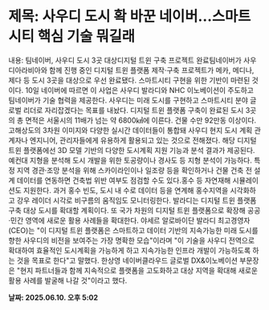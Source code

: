 # **제목: 사우디 도시 확 바꾼 네이버…스마트시티 핵심 기술 뭐길래**

  내용: 팀네이버, 사우디 도시 3곳 대상디지털 트윈 구축 프로젝트 완료팀네이버가 사우디아라비아와 함께 진행 중인 디지털 트윈 플랫폼 제작·구축 프로젝트가 메카, 메디나, 제다 등 도시 3곳을 대상으로 우선 완료됐다. 스마트시티 구현을 위한 기반이 마련된 것이다. 10일 네이버에 따르면 이 사업은 사우디 발라디와 NHC 이노베이션이 주도하고 팀네이버가 기술 협력을 제공한다. 사우디는 미래 도시를 구현하고 스마트시티 분야 글로벌 리더로 자리잡겠다는 목표를 내놨다. 디지털 트윈 플랫폼 구축이 완료된 도시 3곳의 총 면적은 서울시의 11배가 넘는 약 6800㎢에 이른다. 건물 수만 92만동 이상이다. 고해상도의 3차원 이미지와 다양한 실시간 데이터들이 통합돼 사우디 현지 도시 계획 관계자나 엔지니어, 관리자들에게 유용하게 활용되고 있는 것으로 전해졌다. 해당 디지털 트윈 플랫폼에선 3D 모델 기반의 다양한 도시계획 지원 기능과 분석 결과가 제공된다. 예컨대 지형을 분석해 도시 개발을 위한 토공량이나 경사도 등 지형 분석이 가능하다. 특정 지역 경관·조망 분석을 위해 스카이라인이나 일조량 등을 확인하거나 건물 건축 전 설계 데이터를 연동하면 건축법 위반 여부도 점검할 수도 있다.홍수 등 자연재해 시뮬레이션도 지원한다. 과거 홍수 빈도, 도시 내 수로 데이터 등을 연계해 홍수지역을 시각화하고 강우 레이더 시각로 비구름의 움직임도 모니터링한다. 발라디는 디지털 트윈 플랫폼 구축 대상 도시를 확대할 계획이다. 또 국가 차원의 디지털 트윈 플랫폼으로 확장해 공공·민간 영역에 새로운 활용 사례들을 확대한다. 야세르 알로바이단 발라디 최고경영자(CEO)는 "이 디지털 트윈 플랫폼은 스마트하고 데이터 기반의 지속가능한 미래 도시를 향한 사우디의 비전을 보여주는 가장 명확한 모습"이라며 "이 기술을 사우디 전역으로 확대하여 효율적인 도시계획을 가능하게 하고 지속가능한 인프라 개발이 가능하도록 하는 것을 목표로 한다"고 말했다. 한상영 네이버클라우드 글로벌 DX&이노베이션 부문장은 "현지 파트너들과 함께 지속적으로 플랫폼을 고도화하고 대상 지역을 확대해 새로운 활용 사례를 발굴해 나갈 것"이라고 했다.

  **날짜: 2025.06.10. 오후 5:02**